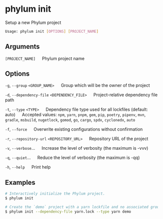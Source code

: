 # phylum init

Setup a new Phylum project

```sh
Usage: phylum init [OPTIONS] [PROJECT_NAME]
```

## Arguments

`[PROJECT_NAME]`
&emsp; Phylum project name

## Options

`-g`, `--group` `<GROUP_NAME>`
&emsp; Group which will be the owner of the project

`-d`, `--dependency-file` `<DEPENDENCY_FILE>`
&emsp; Project-relative dependency file path

`-t`, `--type` `<TYPE>`
&emsp; Dependency file type used for all lockfiles (default: auto)
&emsp; Accepted values: `npm`, `yarn`, `pnpm`, `gem`, `pip`, `poetry`, `pipenv`, `mvn`, `gradle`, `msbuild`, `nugetlock`, `gomod`, `go`, `cargo`, `spdx`, `cyclonedx`, `auto`

`-f`, `--force`
&emsp; Overwrite existing configurations without confirmation

`-r`, `--repository-url` `<REPOSITORY_URL>`
&emsp; Repository URL of the project

`-v`, `--verbose`...
&emsp; Increase the level of verbosity (the maximum is -vvv)

`-q`, `--quiet`...
&emsp; Reduce the level of verbosity (the maximum is -qq)

`-h`, `--help`
&emsp; Print help

## Examples

```sh
# Interactively initialize the Phylum project.
$ phylum init

# Create the `demo` project with a yarn lockfile and no associated group.
$ phylum init --dependency-file yarn.lock --type yarn demo
```
